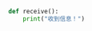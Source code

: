
<BlogInfo id="747" title="2.receivemessage" author="白日梦想猿" pv=0 read_times=0 pre_cost_time="0分1秒" category="_message" tag_list="['_message']" create_time="2020.03.18 14:19:48" update_time="2020.03.18 14:24:49" />

```python
def receive():
    print("收到信息！")
```

